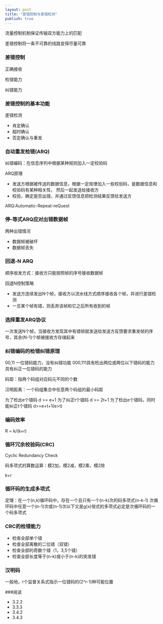 ```yaml
---
layout: post
title: "差错控制与差错检测"
publish: true
---
```


流量控制机制保证传输双方能力上的匹配

差错控制将一条不可靠的线路变得尽量可靠

### 差错控制
正确接收

检错能力

纠错能力

### 差错控制的基本功能
差错检测
- 肯定确认
- 超时确认
- 否定确认与重发

### 自动重发检错(ARQ)
纠错编码：在信息序列中根据某种规则加入一定校验码

ARQ原理
- 发送方根据被传送的数据信息，根据一定规律加入一些校验码，是数据信息和校验码有某种相关性，
然后一起发送给接收方
- 校验，确定是否出错，并通过反馈信息把检测结果反馈给发送方

ARQ:Automatic-Repeat-reQuest

### 停-等式ARQ应对出错数据帧
两种出错情况
- 数据帧被破坏
- 数据帧丢失

### 回退-N ARQ
顺序收发方式：接收方只能按照帧的序号接收数据帧

回退N控制策略
- 发送方连续发出N个帧，接收方以流水线方式顺序接收各个帧，并进行差错检测
- 一旦某个帧有错，则丢弃该帧和它之后所有收到的帧

### 选择重发ARQ协议
一次发送N个帧，当接收方发现其中有错帧就发送给发送方反馈要求重发帧的序号，其余(N-1)个帧被接收方存储起来

### 纠错编码的检错纠错原理
00,11
一位错码能力，没有纠错功能
000,111具有检出两位或两位以下错码的能力
具有纠正一位错码的能力

码距：指两个码组对应码元不同的个数

汉明距离：一个码组集合中任意两个码组的最小码距

为了检出e个错码
d >= e+1
为了纠正t个错码
d >= 2t+1
为了检出e个错码，同时能纠正t个错码
d>=e+t+1(e>t)

### 编码效率
R = k/(k+r)

### 循环冗余校验码(CRC)
Cyclic Redundancy Check

码多项式的算数运算：模2加，模2减，模2乘，模2除

k+r

### 循环码的生成多项式
定理：在一个(n,k)循环码中，存在一个且只有一个(n-k)次的码多项式(n-k-1)
次循环码中任意一个(n-1)次或(n-1)次以下又是g(x)倍式的多项式必定是次循环码的一个码多项式

### CRC的检错能力

- 检查全部单个错
- 检查全部离散的二位错（双错）
- 检查全部的奇数个错（1，3,5个错）
- 检查全部长度等于(n-k)或小于(n-k)的突发错

### 汉明码
一般地，r个监督关系式指示一位错码的(2^r-1)种可能位置


###阅读
- 3.2.2
- 3.3.3
- 3.4.2
- 3.4.3

